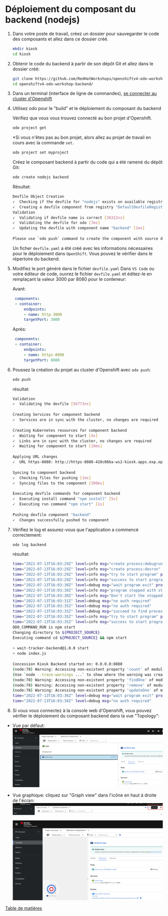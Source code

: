 # Déploiement du composant du backend (nodejs)

1. Dans votre poste de travail, créez un dossier pour sauvegarder le code des composants et allez dans ce dossier créé.
    ```bash
    mkdir kiosk
    cd kiosk
    ```

2. Obtenir le code du backend à partir de son dépôt Git et allez dans le dossier créé:
    ```bash
    git clone https://github.com/RedHatWorkshops/openshiftv4-odo-workshop-backend.git
    cd openshiftv4-odo-workshop-backend/
    ```

3. Dans un terminal (interface de ligne de commandes), [se connecter au cluster d'Openshift](../../Outils/ODO/README.md#se-connecter-au-cluster-dopenshift)
   

4. Utilisez odo pour le "build" et le déploiement du composant du backend
    
    Vérifiez que vous vous trouvez connecté au bon projet d'Openshift.
    ```bash
    odo project get
    ```
    *Si vous n'êtes pas au bon projet, alors allez au projet de travail en cours avec la commande `set`.
    ```bash
    odo project set myproject
    ```
    Créez le composant backend à partir du code qui a été ramené du dépôt Git:
    ```bash
    odo create nodejs backend
    ```
    Résultat:
    ```bash
    Devfile Object Creation
    ✓  Checking if the devfile for "nodejs" exists on available registries [95216ns]
    ✓  Creating a devfile component from registry "DefaultDevfileRegistry" [525ms]
    Validation
    ✓  Validating if devfile name is correct [38322ns]
    ✓  Validating the devfile for odo [7ms]
    ✓  Updating the devfile with component name "backend" [1ms]

    Please use `odo push` command to create the component with source deployed
    ```
    Un ficher `devfile.yaml` a été créé avec les informations nécessaires pour le déploiement dans `OpenShift`. Vous pouvez le vérifier dans le répertoire du backend.
    
   
5. Modifiez le port généré dans le fichier `devfile.yaml`
   Dans `VS Code` ou votre éditeur de code, ouvrez le fichier `devfile.yaml` et éditez-le en remplaçant la valeur 3000 par 8080 pour le conteneur:

   Avant:
   ```yaml
    components:
    - container:
        endpoints:
        - name: http-3000
        targetPort: 3000    
   ```
   Après:
   ```yaml
    components:
    - container:
        endpoints:
        - name: https-8080
        targetPort: 8080     
   ```

6. Poussez la création du projet au cluster d'Openshift avec `odo push`:
    ```bash
    odo push
    ```
    résultat:
    ```bash
    Validation
    ✓  Validating the devfile [56773ns]

    Creating Services for component backend
    ✓  Services are in sync with the cluster, no changes are required

    Creating Kubernetes resources for component backend
    ✓  Waiting for component to start [4s]
    ✓  Links are in sync with the cluster, no changes are required
    ✓  Waiting for component to start [10ms]

    Applying URL changes
    ✓  URL https-8080: http://https-8080-410c06ba-ws2-kiosk.apps.exp.openshift.cqen.ca/ created

    Syncing to component backend
    ✓  Checking files for pushing [1ms]
    ✓  Syncing files to the component [390ms]

    Executing devfile commands for component backend
    ✓  Executing install command "npm install" [5s]
    ✓  Executing run command "npm start" [1s]

    Pushing devfile component "backend"
    ✓  Changes successfully pushed to component
    ```

7. Vérifiez le log et assurez-vous que l'application a commencé correctement:
    ```bash
    odo log backend
    ```
    résultat:
    ```bash
    time="2022-07-13T16:03:29Z" level=info msg="create process:debugrun" 
    time="2022-07-13T16:03:29Z" level=info msg="create process:devrun" 
    time="2022-07-13T16:03:29Z" level=info msg="try to start program" program=devrun 
    time="2022-07-13T16:03:29Z" level=info msg="success to start program" program=devrun 
    time="2022-07-13T16:03:30Z" level=debug msg="wait program exit" program=devrun 
    time="2022-07-13T16:03:30Z" level=info msg="program stopped with status:exit status 0" program=devrun 
    time="2022-07-13T16:03:30Z" level=info msg="Don't start the stopped program because its autorestart flag is false" program=devrun 
    time="2022-07-13T16:03:31Z" level=debug msg="no auth required" 
    time="2022-07-13T16:03:35Z" level=debug msg="no auth required" 
    time="2022-07-13T16:03:35Z" level=debug msg="succeed to find process:devrun" 
    time="2022-07-13T16:03:35Z" level=info msg="try to start program" program=devrun 
    time="2022-07-13T16:03:35Z" level=info msg="success to start program" program=devrun 
    ODO_COMMAND_RUN is npm start
    Changing directory to ${PROJECT_SOURCE}
    Executing command cd ${PROJECT_SOURCE} && npm start

    > wait-tracker-backend@1.0.0 start
    > node index.js

    Concession Kiosk Backend started on: 0.0.0.0:8080
    (node:78) Warning: Accessing non-existent property 'count' of module exports inside circular dependency
    (Use `node --trace-warnings ...` to show where the warning was created)
    (node:78) Warning: Accessing non-existent property 'findOne' of module exports inside circular dependency
    (node:78) Warning: Accessing non-existent property 'remove' of module exports inside circular dependency
    (node:78) Warning: Accessing non-existent property 'updateOne' of module exports inside circular dependency
    time="2022-07-13T16:03:36Z" level=debug msg="wait program exit" program=devrun 
    time="2022-07-13T16:03:38Z" level=debug msg="no auth required" 
    ```
8. Si vous vous connectez à la console web d'Openshift, vous pouvez vérifier le déploiement du composant backend 
dans la vue "Topology":
 - Vue par défaut:
    ![ocp-console-web-backend-kiosk-deploye-vue-defaut](images/oc-web-console-kiosk-backend-default-view.png)
 - Vue graphique: cliquez sur "Graph view" dans l'icône en haut à droite de l'écran:
    ![ocp-console-web-options-vue-topology](../Commun/images/ocp-web-console-topology-views.png)
   
    ![ocp-console-web-backend-kiosk-deploye](images/oc-web-console-kiosk-backend-deployed.png)

[Table de matières](README.md)